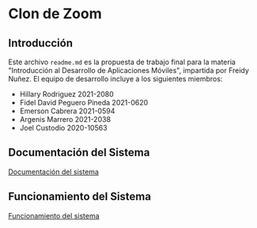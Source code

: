 # Clon de Zoom

## Introducción
Este archivo `readme.md` es la propuesta de trabajo final para la materia "Introducción al Desarrollo de Aplicaciones Móviles", impartida por Freidy Nuñez. El equipo de desarrollo incluye a los siguientes miembros:

- Hillary Rodriguez 2021-2080
- Fidel David Peguero Pineda 2021-0620
- Emerson Cabrera 2021-0594
- Argenis Marrero 2021-2038
- Joel Custodio 2020-10563

## Documentación del Sistema
[Documentación del sistema](https://drive.google.com/file/d/1Ay1-FwtXdNjWebpakgU1r4D25iFdATQq/view?usp=sharing)

## Funcionamiento del Sistema
[Funcionamiento del sistema](https://drive.google.com/file/d/1IVo2ler6dCOMgYGePvVmRlem-xLF937N/view?usp=sharing)

